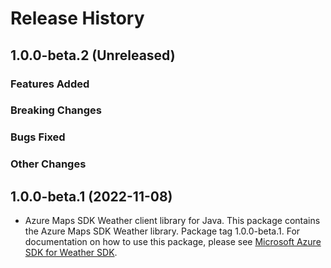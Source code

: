 # Release History

## 1.0.0-beta.2 (Unreleased)

### Features Added

### Breaking Changes

### Bugs Fixed

### Other Changes

## 1.0.0-beta.1 (2022-11-08)

- Azure Maps SDK Weather client library for Java. This package contains the Azure Maps SDK Weather library. Package tag 1.0.0-beta.1. For documentation on how to use this package, please see [Microsoft Azure SDK for Weather SDK](https://docs.microsoft.com/rest/api/maps/weather).